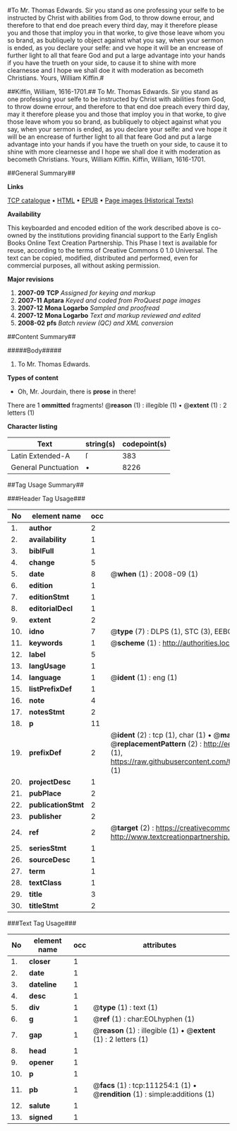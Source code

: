 #To Mr. Thomas Edwards. Sir you stand as one professing your selfe to be instructed by Christ with abilities from God, to throw downe errour, and therefore to that end doe preach every third day, may it therefore please you and those that imploy you in that worke, to give those leave whom you so brand, as bubliquely to object against what you say, when your sermon is ended, as you declare your selfe: and vve hope it will be an encrease of further light to all that feare God and put a large advantage into your hands if you have the trueth on your side, to cause it to shine with more clearnesse and I hope we shall doe it with moderation as becometh Christians. Yours, William Kiffin.#

##Kiffin, William, 1616-1701.##
To Mr. Thomas Edwards. Sir you stand as one professing your selfe to be instructed by Christ with abilities from God, to throw downe errour, and therefore to that end doe preach every third day, may it therefore please you and those that imploy you in that worke, to give those leave whom you so brand, as bubliquely to object against what you say, when your sermon is ended, as you declare your selfe: and vve hope it will be an encrease of further light to all that feare God and put a large advantage into your hands if you have the trueth on your side, to cause it to shine with more clearnesse and I hope we shall doe it with moderation as becometh Christians. Yours, William Kiffin.
Kiffin, William, 1616-1701.

##General Summary##

**Links**

[TCP catalogue](http://www.ota.ox.ac.uk/tcp/)  • 
[HTML](http://tei.it.ox.ac.uk/tcp/Texts-HTML/free/A87/A87716.html)  • 
[EPUB](http://tei.it.ox.ac.uk/tcp/Texts-EPUB/free/A87/A87716.epub) • 
[Page images (Historical Texts)](https://data.historicaltexts.jisc.ac.uk/view?pubId=eebo-99859187e&pageId=eebo-99859187e-111254-1)

**Availability**

This keyboarded and encoded edition of the
	       work described above is co-owned by the institutions
	       providing financial support to the Early English Books
	       Online Text Creation Partnership. This Phase I text is
	       available for reuse, according to the terms of Creative
	       Commons 0 1.0 Universal. The text can be copied,
	       modified, distributed and performed, even for
	       commercial purposes, all without asking permission.

**Major revisions**

1. __2007-09__ __TCP__ *Assigned for keying and markup*
1. __2007-11__ __Aptara__ *Keyed and coded from ProQuest page images*
1. __2007-12__ __Mona Logarbo__ *Sampled and proofread*
1. __2007-12__ __Mona Logarbo__ *Text and markup reviewed and edited*
1. __2008-02__ __pfs__ *Batch review (QC) and XML conversion*

##Content Summary##

#####Body#####

1. To Mr. Thomas Edwards.

**Types of content**

  * Oh, Mr. Jourdain, there is **prose** in there!

There are 1 **ommitted** fragments! 
 @__reason__ (1) : illegible (1)  •  @__extent__ (1) : 2 letters (1)

**Character listing**


|Text|string(s)|codepoint(s)|
|---|---|---|
|Latin Extended-A|ſ|383|
|General Punctuation|•|8226|

##Tag Usage Summary##

###Header Tag Usage###

|No|element name|occ|attributes|
|---|---|---|---|
|1.|__author__|2||
|2.|__availability__|1||
|3.|__biblFull__|1||
|4.|__change__|5||
|5.|__date__|8| @__when__ (1) : 2008-09 (1)|
|6.|__edition__|1||
|7.|__editionStmt__|1||
|8.|__editorialDecl__|1||
|9.|__extent__|2||
|10.|__idno__|7| @__type__ (7) : DLPS (1), STC (3), EEBO-CITATION (1), PROQUEST (1), VID (1)|
|11.|__keywords__|1| @__scheme__ (1) : http://authorities.loc.gov/ (1)|
|12.|__label__|5||
|13.|__langUsage__|1||
|14.|__language__|1| @__ident__ (1) : eng (1)|
|15.|__listPrefixDef__|1||
|16.|__note__|4||
|17.|__notesStmt__|2||
|18.|__p__|11||
|19.|__prefixDef__|2| @__ident__ (2) : tcp (1), char (1)  •  @__matchPattern__ (2) : ([0-9\-]+):([0-9IVX]+) (1), (.+) (1)  •  @__replacementPattern__ (2) : http://eebo.chadwyck.com/downloadtiff?vid=$1&page=$2 (1), https://raw.githubusercontent.com/textcreationpartnership/Texts/master/tcpchars.xml#$1 (1)|
|20.|__projectDesc__|1||
|21.|__pubPlace__|2||
|22.|__publicationStmt__|2||
|23.|__publisher__|2||
|24.|__ref__|2| @__target__ (2) : https://creativecommons.org/publicdomain/zero/1.0/ (1), http://www.textcreationpartnership.org/docs/. (1)|
|25.|__seriesStmt__|1||
|26.|__sourceDesc__|1||
|27.|__term__|1||
|28.|__textClass__|1||
|29.|__title__|3||
|30.|__titleStmt__|2||


###Text Tag Usage###

|No|element name|occ|attributes|
|---|---|---|---|
|1.|__closer__|1||
|2.|__date__|1||
|3.|__dateline__|1||
|4.|__desc__|1||
|5.|__div__|1| @__type__ (1) : text (1)|
|6.|__g__|1| @__ref__ (1) : char:EOLhyphen (1)|
|7.|__gap__|1| @__reason__ (1) : illegible (1)  •  @__extent__ (1) : 2 letters (1)|
|8.|__head__|1||
|9.|__opener__|1||
|10.|__p__|1||
|11.|__pb__|1| @__facs__ (1) : tcp:111254:1 (1)  •  @__rendition__ (1) : simple:additions (1)|
|12.|__salute__|1||
|13.|__signed__|1||
